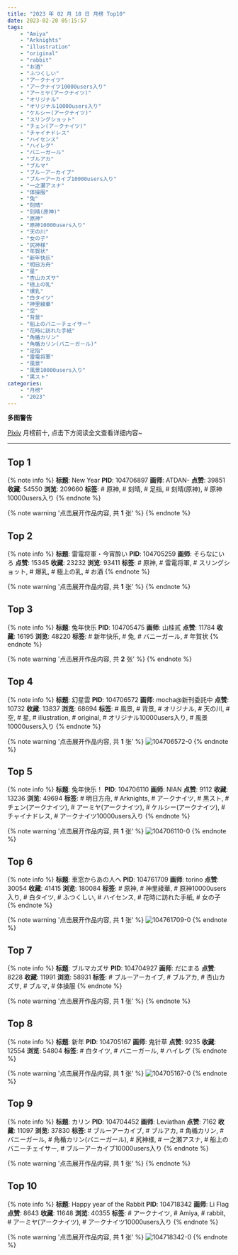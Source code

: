 ```yaml
---
title: "2023 年 02 月 18 日 月榜 Top10"
date: 2023-02-20 05:15:57
tags:
    - "Amiya"
    - "Arknights"
    - "illustration"
    - "original"
    - "rabbit"
    - "お酒"
    - "ふつくしい"
    - "アークナイツ"
    - "アークナイツ10000users入り"
    - "アーミヤ(アークナイツ)"
    - "オリジナル"
    - "オリジナル10000users入り"
    - "ケルシー(アークナイツ)"
    - "スリングショット"
    - "チェン(アークナイツ)"
    - "チャイナドレス"
    - "ハイセンス"
    - "ハイレグ"
    - "バニーガール"
    - "ブルアカ"
    - "ブルマ"
    - "ブルーアーカイブ"
    - "ブルーアーカイブ10000users入り"
    - "一之瀬アスナ"
    - "体操服"
    - "兔"
    - "刻晴"
    - "刻晴(原神)"
    - "原神"
    - "原神10000users入り"
    - "天の川"
    - "女の子"
    - "尻神様"
    - "年賀状"
    - "新年快乐"
    - "明日方舟"
    - "星"
    - "杏山カズサ"
    - "極上の乳"
    - "爆乳"
    - "白タイツ"
    - "神里綾華"
    - "空"
    - "背景"
    - "船上のバニーチェイサー"
    - "花時に訪れた手紙"
    - "角楯カリン"
    - "角楯カリン(バニーガール)"
    - "足指"
    - "雷電将軍"
    - "風景"
    - "風景10000users入り"
    - "黒スト"
categories:
    - "月榜"
    - "2023"
---
```


<i class="fa fa-triangle-exclamation"></i>**多图警告**<i class="fa fa-triangle-exclamation"></i>

[Pixiv](https://www.pixiv.net/) 月榜前十, 点击下方阅读全文查看详细内容~

<!-- more -->

---

## Top 1

{% note info %}
**标题**: New Year
**PID**: 104706897 **画师**: ATDAN-
**点赞**: 39851 **收藏**: 54550 **浏览**: 209660
**标签**: # 原神, # 刻晴, # 足指, # 刻晴(原神), # 原神10000users入り
{% endnote %}

{% note warning '点击展开作品内容, 共 **1** 张' %}
{% endnote %}

## Top 2

{% note info %}
**标题**: 雷電将軍・今宵酔い
**PID**: 104705259 **画师**: そらなにいろ
**点赞**: 15345 **收藏**: 23232 **浏览**: 93411
**标签**: # 原神, # 雷電将軍, # スリングショット, # 爆乳, # 極上の乳, # お酒
{% endnote %}

{% note warning '点击展开作品内容, 共 **1** 张' %}
{% endnote %}

## Top 3

{% note info %}
**标题**: 兔年快乐
**PID**: 104705475 **画师**: 山桂贰
**点赞**: 11784 **收藏**: 16195 **浏览**: 48220
**标签**: # 新年快乐, # 兔, # バニーガール, # 年賀状
{% endnote %}

{% note warning '点击展开作品内容, 共 **2** 张' %}
{% endnote %}

## Top 4

{% note info %}
**标题**: 幻星雲
**PID**: 104706572 **画师**: mocha@新刊委託中
**点赞**: 10732 **收藏**: 13837 **浏览**: 68694
**标签**: # 風景, # 背景, # オリジナル, # 天の川, # 空, # 星, # illustration, # original, # オリジナル10000users入り, # 風景10000users入り
{% endnote %}

{% note warning '点击展开作品内容, 共 **1** 张' %}
![104706572-0](https://i.pixiv.re/img-original/img/2023/01/22/00/57/37/104706572_p0.png)
{% endnote %}

## Top 5

{% note info %}
**标题**: 兔年快乐！
**PID**: 104706110 **画师**: NIAN
**点赞**: 9112 **收藏**: 13236 **浏览**: 49694
**标签**: # 明日方舟, # Arknights, # アークナイツ, # 黒スト, # チェン(アークナイツ), # アーミヤ(アークナイツ), # ケルシー(アークナイツ), # チャイナドレス, # アークナイツ10000users入り
{% endnote %}

{% note warning '点击展开作品内容, 共 **1** 张' %}
![104706110-0](https://i.pixiv.re/img-original/img/2023/01/22/00/40/46/104706110_p0.jpg)
{% endnote %}

## Top 6

{% note info %}
**标题**: 車窓からあの人へ
**PID**: 104761709 **画师**: torino
**点赞**: 30054 **收藏**: 41415 **浏览**: 180084
**标签**: # 原神, # 神里綾華, # 原神10000users入り, # 白タイツ, # ふつくしい, # ハイセンス, # 花時に訪れた手紙, # 女の子
{% endnote %}

{% note warning '点击展开作品内容, 共 **1** 张' %}
![104761709-0](https://i.pixiv.re/img-original/img/2023/01/24/00/00/35/104761709_p0.jpg)
{% endnote %}

## Top 7

{% note info %}
**标题**: ブルマカズサ
**PID**: 104704927 **画师**: だにまる
**点赞**: 8228 **收藏**: 11991 **浏览**: 58931
**标签**: # ブルーアーカイブ, # ブルアカ, # 杏山カズサ, # ブルマ, # 体操服
{% endnote %}

{% note warning '点击展开作品内容, 共 **1** 张' %}
{% endnote %}

## Top 8

{% note info %}
**标题**: 新年
**PID**: 104705167 **画师**: 鬼针草
**点赞**: 9235 **收藏**: 12554 **浏览**: 54804
**标签**: # 白タイツ, # バニーガール, # ハイレグ
{% endnote %}

{% note warning '点击展开作品内容, 共 **1** 张' %}
![104705167-0](https://i.pixiv.re/img-original/img/2023/01/22/00/49/44/104705167_p0.jpg)
{% endnote %}

## Top 9

{% note info %}
**标题**: カリン
**PID**: 104704452 **画师**: Leviathan
**点赞**: 7162 **收藏**: 11097 **浏览**: 37830
**标签**: # ブルーアーカイブ, # ブルアカ, # 角楯カリン, # バニーガール, # 角楯カリン(バニーガール), # 尻神様, # 一之瀬アスナ, # 船上のバニーチェイサー, # ブルーアーカイブ10000users入り
{% endnote %}

{% note warning '点击展开作品内容, 共 **1** 张' %}
{% endnote %}

## Top 10

{% note info %}
**标题**: Happy year of the Rabbit
**PID**: 104718342 **画师**: Li Flag
**点赞**: 8643 **收藏**: 11648 **浏览**: 40355
**标签**: # アークナイツ, # Amiya, # rabbit, # アーミヤ(アークナイツ), # アークナイツ10000users入り
{% endnote %}

{% note warning '点击展开作品内容, 共 **1** 张' %}
![104718342-0](https://i.pixiv.re/img-original/img/2023/01/22/13/35/16/104718342_p0.jpg)
{% endnote %}
